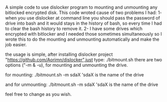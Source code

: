 
A simple code to use dislocker program to mounting and unmounting any bitlocked encrypted disk. 
This code wroted cause of two problems I had:
   1- when you use dislocker at command line you should pass the password of drive
      into bash and it would stays in the history of bash, so every time I had to 
      clear the bash history to remove it.
   2- I have some drives which encrypted with bitlocker and I needed those sometimes simultaneously
       so I wrote this to do the mounting and unmounting automatically and make the job easier.

the usage is simple, after installing dislocker project "https://github.com/Aorimn/dislocker",just type: ./bitmount.sh
there are two options ("-m & -u), for mounting and unmounting the drive.

for mounting: ./bitmount.sh -m sdaX  	   'sdaX is the name of the drive

and for unmounting: ./bitmount.sh -m sdaX  'sdaX is the name of the drive

feel free to change as you wish.
